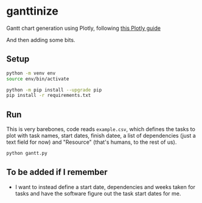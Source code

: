 # ganttinize

Gantt chart generation using Plotly, following [this Plotly guide](https://plotly.com/python/gantt/)

And then adding some bits.

## Setup
```bash
python -m venv env
source env/bin/activate

python -m pip install --upgrade pip
pip install -r requirements.txt
```

## Run

This is very barebones, code reads `example.csv`, which defines the tasks to plot
with task names, start dates, finish datee, a list of dependencies (just a text field for now)
and "Resource" (that's humans, to the rest of us).

```bash
python gantt.py
```

## To be added if I remember

- I want to instead define a start date, dependencies and weeks taken for tasks and have the software figure out the task start dates for me.
